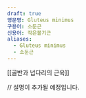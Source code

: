 ```yaml
---
draft: true
영문명: Gluteus minimus
구용어: 소둔근
신용어: 작은볼기근
aliases:
  - Gluteus minimus
  - 소둔근
---
```


[[골반과 넙다리의 근육]]

// 설명이 추가될 예정입니다.
